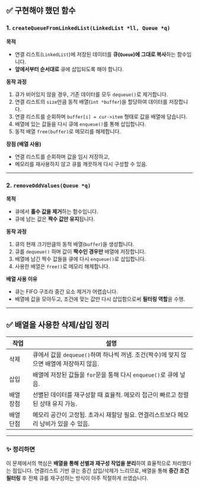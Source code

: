 ## ✅ 구현해야 했던 함수

### 1. `createQueueFromLinkedList(LinkedList *ll, Queue *q)`

**목적**  
- 연결 리스트(`LinkedList`)에 저장된 데이터를 **큐(`Queue`)에 그대로 복사**하는 함수입니다.
- **앞에서부터 순서대로** 큐에 삽입되도록 해야 합니다.

**동작 과정**
1. 큐가 비어있지 않을 경우, 기존 데이터를 모두 `dequeue()`로 제거합니다.
2. 연결 리스트의 `size`만큼 동적 배열(`int *buffer`)을 할당하여 데이터를 저장합니다.
3. 연결 리스트를 순회하며 `buffer[i] = cur->item` 형태로 값을 배열에 담습니다.
4. 배열에 있는 값들을 다시 큐에 `enqueue()`를 통해 삽입합니다.
5. 동적 배열 `free(buffer)`로 메모리를 해제합니다.

**장점 (배열 사용)**
- 연결 리스트를 순회하며 값을 임시 저장하고,
- 메모리를 재사용하지 않고 큐를 깨끗하게 다시 구성할 수 있음.

---

### 2. `removeOddValues(Queue *q)`

**목적**  
- 큐에서 **홀수 값을 제거**하는 함수입니다.
- 큐에 남는 값은 **짝수 값만 유지**됩니다.

**동작 과정**
1. 큐의 현재 크기만큼의 동적 배열(`buffer`)을 생성합니다.
2. 큐를 `dequeue()` 하며 값이 **짝수인 경우만** 배열에 저장합니다.
3. 배열에 남긴 짝수 값들을 큐에 다시 `enqueue()`로 삽입합니다.
4. 사용한 배열은 `free()`로 메모리 해제합니다.

**배열 사용 이유**
- 큐는 FIFO 구조라 중간 요소 제거가 어렵습니다.
- 배열에 값을 모아두고, 조건에 맞는 값만 다시 삽입함으로써 **필터링 역할**을 수행.

---

## ✅ 배열을 사용한 삭제/삽입 정리

| 작업 | 설명 |
|------|------|
| 삭제 | 큐에서 값을 `dequeue()`하며 하나씩 꺼냄. 조건(짝수)에 맞지 않으면 배열에 저장하지 않음. |
| 삽입 | 배열에 저장된 값들을 `for`문을 통해 다시 `enqueue()`로 큐에 넣음. |
| 배열 장점 | 선별된 데이터를 재구성할 때 효율적. 메모리 접근이 빠르고 정렬된 상태 유지 가능. |
| 배열 단점 | 메모리 공간이 고정됨. 초과시 재할당 필요. 연결리스트보다 메모리 낭비가 있을 수 있음. |

---

### ✨ 정리하면

이 문제에서의 핵심은 **배열을 통해 선별과 재구성 작업을 분리**하여 효율적으로 처리했다는 점입니다. 연결리스트 기반 큐는 중간 삽입/삭제가 느리므로, 배열을 통해 **중간 조건 필터링** 후 전체 큐를 재구성하는 방식이 아주 적절하게 쓰였습니다.